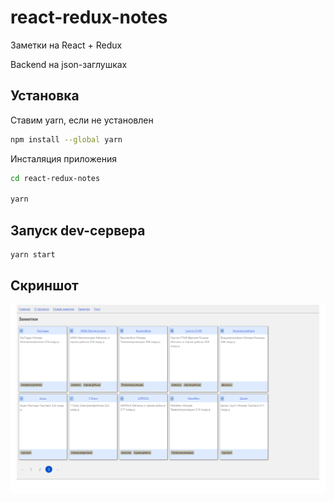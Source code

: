 # react-redux-notes

Заметки на React + Redux

Backend на json-заглушках

## Установка

Cтавим yarn, если не установлен
```bash
npm install --global yarn
```

Инсталяция приложения
```bash
cd react-redux-notes

yarn
```

## Запуск dev-сервера

```bash
yarn start
```

## Скриншот
![Скриншот](screenshot.png)